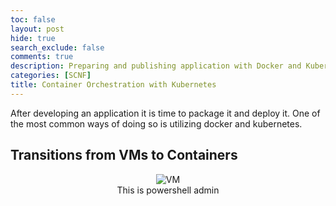 ```yaml
---
toc: false
layout: post
hide: true
search_exclude: false
comments: true
description: Preparing and publishing application with Docker and Kubernetes
categories: [SCNF]
title: Container Orchestration with Kubernetes 
---
```


After developing an application it is time to package it and deploy it. One of the most common ways of doing so is utilizing docker and kubernetes. 

## Transitions from VMs to Containers


<figure align = "center">
 <img src="{{ site.baseurl }}/images/20210631_ps_admin.PNG" alt="VM" />
 <figcaption>
 This is powershell admin
 </figcaption>
</figure>